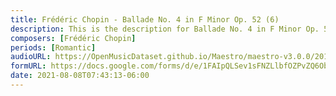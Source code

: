 ```yaml
---
title: Frédéric Chopin - Ballade No. 4 in F Minor Op. 52 (6)
description: This is the description for Ballade No. 4 in F Minor Op. 52 by Frédéric Chopin
composers: [Frédéric Chopin]
periods: [Romantic]
audioURL: https://OpenMusicDataset.github.io/Maestro/maestro-v3.0.0/2017/MIDI-Unprocessed_051_PIANO051_MID--AUDIO-split_07-06-17_Piano-e_3-02_wav--4.midi
formURL: https://docs.google.com/forms/d/e/1FAIpQLSev1sFNZLlbfOZPvZQ6OboTx-8wC98oRhBb0LsZr3oankGtBw/viewform
date: 2021-08-08T07:43:13-06:00
---
```

